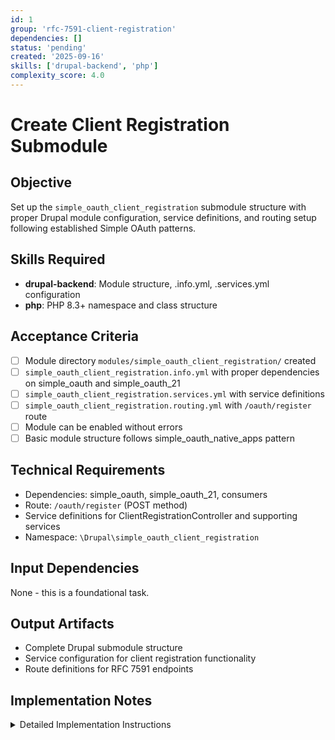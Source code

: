 ```yaml
---
id: 1
group: 'rfc-7591-client-registration'
dependencies: []
status: 'pending'
created: '2025-09-16'
skills: ['drupal-backend', 'php']
complexity_score: 4.0
---
```


# Create Client Registration Submodule

## Objective

Set up the `simple_oauth_client_registration` submodule structure with proper Drupal module configuration, service definitions, and routing setup following established Simple OAuth patterns.

## Skills Required

- **drupal-backend**: Module structure, .info.yml, .services.yml configuration
- **php**: PHP 8.3+ namespace and class structure

## Acceptance Criteria

- [ ] Module directory `modules/simple_oauth_client_registration/` created
- [ ] `simple_oauth_client_registration.info.yml` with proper dependencies on simple_oauth and simple_oauth_21
- [ ] `simple_oauth_client_registration.services.yml` with service definitions
- [ ] `simple_oauth_client_registration.routing.yml` with `/oauth/register` route
- [ ] Module can be enabled without errors
- [ ] Basic module structure follows simple_oauth_native_apps pattern

## Technical Requirements

- Dependencies: simple_oauth, simple_oauth_21, consumers
- Route: `/oauth/register` (POST method)
- Service definitions for ClientRegistrationController and supporting services
- Namespace: `\Drupal\simple_oauth_client_registration`

## Input Dependencies

None - this is a foundational task.

## Output Artifacts

- Complete Drupal submodule structure
- Service configuration for client registration functionality
- Route definitions for RFC 7591 endpoints

## Implementation Notes

<details>
<summary>Detailed Implementation Instructions</summary>

Follow the exact pattern from `simple_oauth_native_apps` module:

**Directory Structure:**

```
modules/simple_oauth_client_registration/
├── simple_oauth_client_registration.info.yml
├── simple_oauth_client_registration.services.yml
├── simple_oauth_client_registration.routing.yml
└── src/
    └── Controller/
```

**Info File Requirements:**

- type: module
- core_version_requirement: ^10 || ^11
- dependencies: simple_oauth, simple_oauth_21, consumers, serialization
- description: "RFC 7591 Dynamic Client Registration for OAuth 2.0"

**Services File:**
Define services for:

- `simple_oauth_client_registration.controller.registration`
- `simple_oauth_client_registration.service.registration`

**Routing File:**
Create route `simple_oauth_client_registration.register`:

- path: '/oauth/register'
- methods: [POST]
- controller: ClientRegistrationController::register
- requirements: \_access: 'TRUE' (public endpoint per RFC 7591)

Copy service registration patterns from `simple_oauth_server_metadata.services.yml` for dependency injection structure.

</details>
